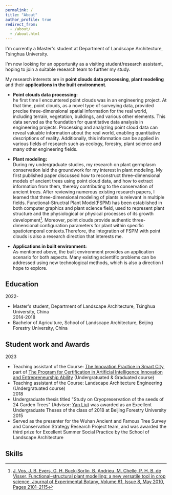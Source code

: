 ```yaml
---
permalink: /
title: "About"
author_profile: true
redirect_from: 
  - /about/
  - /about.html
---
```


I'm currently a Master's student at Department of Landscape Architecture, Tsinghua University.

I'm now looking for an opportunity as a visiting student/research assistant, hoping to join a suitable research team to further my study.

My research interests are in **point clouds data processing**, **plant modeling** and their **applications in the built environment**.

* **Point clouds data processing:**<br>
  he first time I encountered point clouds was in an engineering project. At that time, point clouds, as a novel type of surveying data, provided precise three-dimensional spatial information for the real world, including terrain, vegetation, buildings, and various other elements. This data served as the foundation for quantitative data analysis in engineering projects. Processing and analyzing point cloud data can reveal valuable information about the real world, enabling quantitative descriptions of reality. Additionally, this information can be applied in various fields of research such as ecology, forestry, plant science and many other engineering fields.<br> 

* **Plant modeling:**<br>
  During my undergraduate studies, my research on  plant germplasm conservation laid the groundwork for my interest in plant modeling. My first published paper discussed how to reconstruct three-dimensional models of ancient trees using point cloud data, and how to extract information from them, thereby contributing to the conservation of ancient trees. After reviewing numerous existing research papers, I learned that three-dimensional modeling of plants is relevant in multiple fields. Functional-Structral Plant Model(FSPM) has been established in both computer graphics and plant science field, used to represent plant structure and the physiological or physical processes of its growth development[^1]. Moreover, point clouds provide authentic three-dimensional configuration parameters for plant within specific spatiotemporal contexts.Therefore, the integration of FSPM with point clouds is also a research direction that interests me.<br>

* **Applications in built environment:**<br>
  As mentioned above, the built environment provides an application scenario for both aspects. Many existing scientific problems can be addressed using new technological methods, which is also a direction I hope to explore.<br>


Education
------

2022-<br>
* Master's student, Department of Landscape Architecture, Tsinghua University, China<br>
2014-2018<br>
* Bachelor of Agriculture, School of Landscape Architecture, Beijing Forestry University, China<br>

Student work and Awards
------

2023<br>
* Teaching assistant of the Course: [The Innovation Practice in Smart City](https://www.icenter.tsinghua.edu.cn/info/1034/2151.htm), part of [The Program for Certification in Artificial Intelligence Innovation and Entrepreneurship Ability](https://www.icenter.tsinghua.edu.cn/info/1034/2155.htm) (Undergratuated & Graduated course)<br>
* Teaching assistant of the Course: Landscape Architecture Engineering (Undergratuated course)<br>
2018<br>
* Undergraduate thesis titled "Study on Cryopreservation of the seeds of 24 Garden Trees" (Advisor: [Yan Liu](https://sola.bjfu.edu.cn/cn/teachers/famous/index.html)) was awarded as an Excellent Undergraduate Theses of the class of 2018 at Beijing Forestry University<br>
2015<br>
* Served as the presenter for the Wuhan Ancient and Famous Tree Survey and Conservation Strategy Research Project team, and was awarded the third prize for Excellent Summer Social Practice by the School of Landscape Architecture<br>


Skills
------







[^1]: [J. Vos, J. B. Evers, G. H. Buck-Sorlin, B. Andrieu, M. Chelle, P. H. B. de Visser, Functional–structural plant modelling: a new versatile tool in crop science, Journal of Experimental Botany, Volume 61, Issue 8, May 2010, Pages 2101–2115](https://doi.org/10.1093/jxb/erp345)